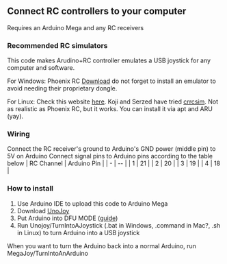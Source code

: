 ## Connect RC controllers to your computer
Requires an Arduino Mega and any RC receivers

### Recommended RC simulators
This code makes Arudino+RC controller emulates a USB joystick for any computer and software.

For Windows: Phoenix RC [Download](https://www.rc-thoughts.com/phoenix-sim/)
do not forget to install an emulator to avoid needing their proprietary dongle.

For Linux: Check this website [here](https://www.linuxquestions.org/questions/linux-games-33/linux-rc-simulators-4175668078/). Koji and Serzed have tried [crrcsim](https://sourceforge.net/projects/crrcsim/). Not as realistic as Phoenix RC, but it works. You can install it via apt and ARU (yay).


### Wiring
Connect the RC receiver's ground to Arduino's GND
power (middle pin) to 5V on Arduino
Connect signal pins to Arduino pins according to the table below
| RC Channel | Arduino Pin |
| - | -- |
| 1 | 21 |
| 2 | 20 |
| 3 | 19 |
| 4 | 18 |

### How to install
1. Use Arduino IDE to upload this code to Arduino Mega
2. Download [UnoJoy](https://github.com/AlanChatham/UnoJoy)
3. Put Arduino into DFU MODE ([guide](https://support.arduino.cc/hc/en-us/articles/4410804625682-Set-a-board-to-DFU-mode))
4. Run Unojoy/TurnIntoAJoystick (.bat in Windows, .command in Mac?, .sh in Linux) to turn Arduino into a USB joystick

When you want to turn the Arduino back into a normal Arduino, run MegaJoy/TurnIntoAnArduino
